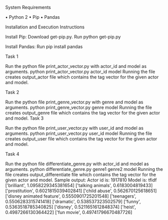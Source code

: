 System Requirements

•	Python 2
•	Pip
•	Pandas

Installation and Execution Instructions

Install Pip:
Download get-pip.py.
Run python get-pip.py

Install Pandas:
	Run pip install pandas

Task 1 

Run the python file print_actor_vector.py with actor_id and model as arguments.
		python print_actor_vector.py actor_id model
Running the file creates output_actor file which contains the tag vector for the given actor and model.

Task 2

Run the python file print_genre_vector.py with genre and model as arguments.
		python print_genre_vector.py genre model
Running the file creates output_genre file which contains the tag vector for the given actor and model.
Task 3

Run the python file print_user_vector.py with user_id and model as arguments.
		python print_user_vector.py user_id model
Running the file creates output_user file which contains the tag vector for the given actor and model.

Task 4

Run the python file differentiate_genre.py with actor_id and model as arguments.
		python differentiate_genre.py genre1 genre2 model
Running the file creates output_differentiate file which contains the tag vector for the given actor and model.
Sample output:
Actor id is: 1917810
Model is: tfidf
['brilliant', 1.0958229345381654]
['talking animals', 0.6183004819433]
['prostitution', 0.6021815039402841]
['child abuse', 0.562670125618651]
['disney animated feature', 0.5550901725201548]
['teenagers', 0.5506283315741418]
['dramatic', 0.538537323502579]
['funny', 0.5363518785340825]
['disney', 0.5211651612848374]
['heist', 0.4987266130364422]
['fun movie', 0.49741796670487726]

